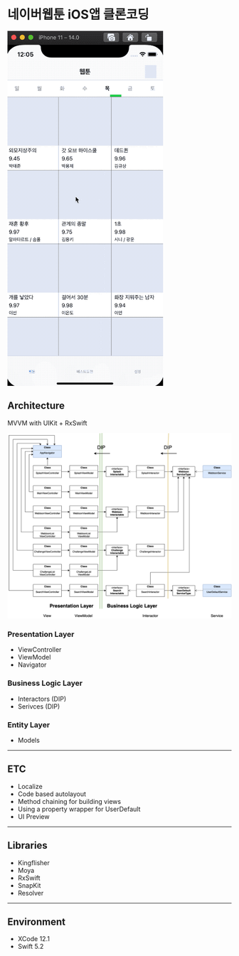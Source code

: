 # 네이버웹툰 iOS앱 클론코딩

![README/simulation.gif](README/simulation.gif)

## Architecture

MVVM with UIKit + RxSwift

![README/webtoon_clone_architecture_diagram.png](README/webtoon_clone_architecture_diagram.png)

### Presentation Layer

- ViewController
- ViewModel
- Navigator

### Business Logic Layer

- Interactors (DIP)
- Serivces (DIP)

### Entity Layer

- Models

---

## ETC

- Localize
- Code based autolayout
- Method chaining for building views
- Using a property wrapper for UserDefault
- UI Preview

---

## Libraries

- Kingflisher
- Moya
- RxSwift
- SnapKit
- Resolver

---

## Environment

- XCode 12.1
- Swift 5.2
